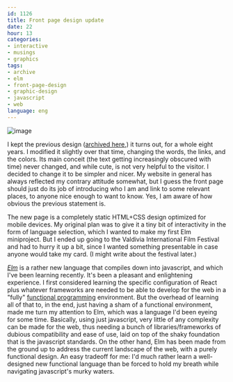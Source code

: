 ```yaml
---
id: 1126
title: Front page design update
date: 22
hour: 13
categories:
- interactive
- musings
- graphics
tags:
- archive
- elm
- front-page-design
- graphic-design
- javascript
- web
language: eng
---
```


![image](http://blog.agj.cl/wp-content/uploads/2018/10/newfront2.png)

I kept the previous design ([archived here](http://agj.cl/files/archive/front2011-1/),) it turns out, for a whole eight years. I modified it slightly over that time, changing the words, the links, and the colors. Its main conceit (the text getting increasingly obscured with time) never changed, and while cute, is not very helpful to the visitor. I decided to change it to be simpler and nicer. My website in general has always reflected my contrary attitude somewhat, but I guess the front page should just do its job of introducing who I am and link to some relevant places, to anyone nice enough to want to know. Yes, I am aware of how obvious the previous statement is.

The new page is a completely static HTML+CSS design optimized for mobile devices. My original plan was to give it a tiny bit of interactivity in the form of language selection, which I wanted to make my first Elm miniproject. But I ended up going to the Valdivia International Film Festival and had to hurry it up a bit, since I wanted something presentable in case anyone would take my card. (I might write about the festival later.)

_[Elm](https://elm-lang.org/)_ is a rather new language that compiles down into javascript, and which I've been learning recently. It's been a pleasant and enlightening experience. I first considered learning the specific configuration of React plus whatever frameworks are needed to be able to develop for the web in a "fully" [functional programming](https://en.wikipedia.org/wiki/Functional_programming) environment. But the overhead of learning all of that to, in the end, just having a sham of a functional environment, made me turn my attention to Elm, which was a language I'd been eyeing for some time. Basically, using just javascript, very little of any complexity can be made for the web, thus needing a bunch of libraries/frameworks of dubious compatibility and ease of use, laid on top of the shaky foundation that is the javascript standards. On the other hand, Elm has been made from the ground up to address the current landscape of the web, with a purely functional design. An easy tradeoff for me: I'd much rather learn a well-designed new functional language than be forced to hold my breath while navigating javascript's murky waters.

